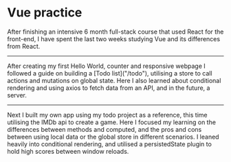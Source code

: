 <h1>Vue practice</h1>

<p>
After finishing an intensive 6 month full-stack course that used React for the front-end, I have spent the last two weeks studying Vue and its differences from React.
</p>

---

<p>
After creating my first Hello World, counter and responsive webpage I followed a guide on building a [Todo list]("/todo"), utilising a store to call actions and mutations on    global state. Here I also learned about conditional rendering and using axios to fetch data from an API, and in the future, a server.
</p>

---

<p>
Next I built my own app using my todo project as a reference, this time utilising the IMDb api to create a game. Here I focused my learning on the differences between methods and computed, and the pros and cons between using local data or the global store in different scenarios. I leaned heavily into conditional rendering, and utilised a persistedState plugin to hold high scores between window reloads.
</p>
